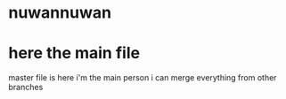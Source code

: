 # nuwannuwan

here the main file
===================

master file is here
i'm the main person 
i can merge everything from other branches

